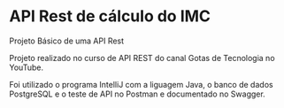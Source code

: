 # API Rest de cálculo do IMC
Projeto Básico de uma API Rest

Projeto realizado no curso de API REST do canal Gotas de Tecnologia no YouTube.



Foi utilizado o programa IntelliJ com a liguagem Java, o banco de dados PostgreSQL e o teste de API no Postman e documentado no Swagger.
